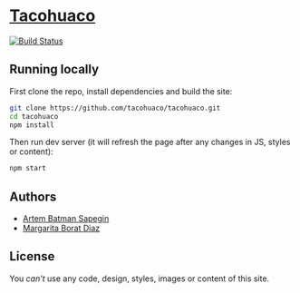 # [Tacohuaco](https://tacohuaco.co/)

[![Build Status](https://travis-ci.org/tacohuaco/tacohuaco.png)](https://travis-ci.org/tacohuaco/tacohuaco)

## Running locally

First clone the repo, install dependencies and build the site:

```bash
git clone https://github.com/tacohuaco/tacohuaco.git
cd tacohuaco
npm install
```

Then run dev server (it will refresh the page after any changes in JS, styles or content):

```bash
npm start
```

## Authors

- [Artem Batman Sapegin](https://sapegin.me)
- [Margarita Borat Diaz](https://github.com/margaritadiaz)

## License

You _can’t_ use any code, design, styles, images or content of this site.
